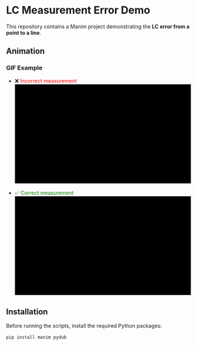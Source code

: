 # LC Measurement Error Demo

This repository contains a Manim project demonstrating the **LC error from a point to a line**.

## Animation

### GIF Example

- ❌ <span style="color:red">Incorrect measurement</span>
![LC Error Animation](output/videos/run/480p15/MeasurementErrorLC_ManimCE_v0.19.0.gif)

- ✅ <span style="color:green">Correct measurement</span>
![LC Error Animation](output/videos/run2/480p15/MeasurementDx_ManimCE_v0.19.0.gif)

## Installation

Before running the scripts, install the required Python packages:

```bash
pip install manim pydub